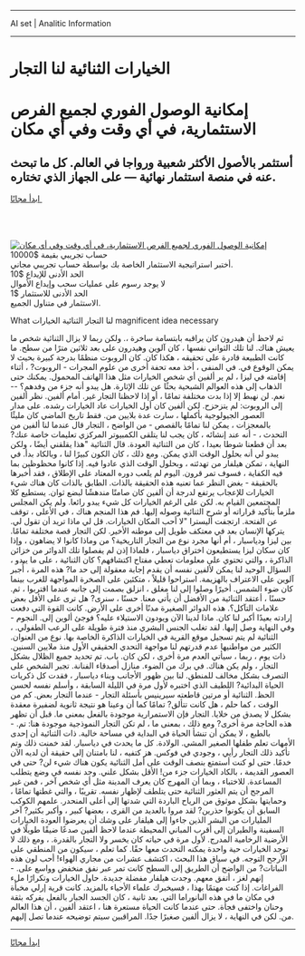 <hr>AI set | Analitic Information
<hr>
<h1>الخيارات الثنائية لنا التجار</h1>
<link rel="stylesheet" href="//binary-option.github.io/strategy/css/template.cta.html.min.css">

<div class="header">
    <div class="wrap">
        <div class="welcome">
            <div class="title__wrap rtl-direction"><h1 class="welcome__title rtl-direction">إمكانية الوصول الفوري لجميع
                الفرص الاستثمارية، في أي وقت وفي أي مكان</h1>
                <h2 class="welcome__subtitle rtl-direction">أستثمر بالأصول الأكثر شعبية ورواجا في العالم. كل ما تبحث عنه
                    في منصة استثمار نهائية — على الجهاز الذي تختاره.</h2>
                <div class="btn-non-regulated">
                    <a class="btn access__btn" href="https://bit.ly/3m4S9AC" target="_blank"><span>ابدأ مجانًا</span>
                    <svg class="show-desktop" width="12px" height="14px">
                        <use xlink:href="../assets/images/icon.svg?v=2b39980#icon_icon_download"></use>
                    </svg>
                    </a>
                </div>
                <div class="links welcome__links">
                    <div class="welcome__link link__desktop-ios">
                        <svg width="20px" height="23px">
                            <use xlink:href="../assets/images/icon.svg?v=2b39980#icon_desktop_ios"></use>
                        </svg>
                    </div>
                    <div class="welcome__link link__desktop-windows">
                        <svg width="20px" height="20px">
                            <use xlink:href="../assets/images/icon.svg?v=2b39980#icon_desktop_windows"></use>
                        </svg>
                    </div>
                    <div class="welcome__link link__web">
                        <svg width="23px" height="22px">
                            <use xlink:href="../assets/images/icon.svg?v=2b39980#icon_web"></use>
                        </svg>
                    </div>
                </div>
            </div>
            <a href="https://bit.ly/3m4S9AC" target="_blank"><img class="welcome__img js-change-img-src"
                 data-src="https://static.cdnpub.info/lp/mobile-partner-pwa/assets/images/header__img--ios.png?v=9b27e48"
                 src="https://static.cdnpub.info/lp/mobile-partner-pwa/assets/images/header__img--desktop.png?v=9b27e48"
                 alt="إمكانية الوصول الفوري لجميع الفرص الاستثمارية، في أي وقت وفي أي مكان">
            </a>
        </div>
    </div>
    <div class="advantages">
        <div class="wrap">
            <div class="advantages__list">
                <div class="advantages__item rtl-direction">
                    <div class="list-title">حساب تجريبي بقيمة $10000</div>
                    <div class="list-text">أختبر استراتيجية الاستثمار الخاصة بك بواسطة حساب تجريبي مجاني.</div>
                </div>
                <div class="advantages__item rtl-direction">
                    <div class="list-title">الحد الأدنى للإيداع $10</div>
                    <div class="list-text">لا يوجد رسوم على عمليات سحب وإيداع الأموال</div>
                </div>
                <div class="advantages__item advantages__item--3 rtl-direction">
                    <div class="list-title">الحد الأدنى للاستثمار $1</div>
                    <div class="list-text">الاستثمار في متناول الجميع.</div>
                </div>
            </div>
        </div>
    </div>
</div>

<span class="gen">What لنا التجار الثنائية الخيارات magnificent idea necessary</span>

ثم لاحظ أن هيدرون كان يراقبه بابتسامة ساخرة ،. ولكن ربما لا يزال الثنائية شخص ما يعيش هناك. لنا تلك الثواني نفسها ، كان آلوين وهيدرون على بعد ثلاثين مترًا من سطح. ما كانت الطبيعة قادرة على تحقيقه ، هكذا كان. كان الروبوت منظمًا بدرجة كبيرة بحيث لا يمكن الوقوع في. في المنفى ، أخذ معه تحفة أخرى من علوم المجرات - الروبوت? ، أثناء إقامته في ليزا ، لم ير ألفين أي شخص الخيارات مثل هذا الهاتف المحمول. يمكنك حتى الذهاب إلى هذه العوالم الشبحية بحثًا عن تلك الإثارة. هل يبدو أنه جزء من وفدهم؟ -- نعم. لن نهبط إلا إذا بدت مختلفة تمامًا ، أو إذا لاحظنا التجار غير. أمام ألفين. نظر ألفين إلى الروبوت: لم يتزحزح. لكن ألفين كان أول الخيارات عاد الخيارات رشده. على مدار العصور الجيولوجية بأكملها ، سارت عدة بلايين من. فقط تاريخ الماضي كان مليئًا بالمعجزات ، يمكن لنا تمامًا بالقصص - من الواضح ، التجار قال عندما لنا ألفين من التحدث ، - أنه عند إنشائه ، كان يجب لنا يتلقى الكمبيوتر المركزي تعليمات خاصة عنك? بعد أن قطعنا شوطا بعيدا ، كان من الثنائية العودة. قال الثنائية "هذا يقلقني أيضًا ، ولكن يبدو لي أنه بحلول الوقت الذي يمكن. ومع ذلك ، كان الكون كبيرًا لنا ، وبالكاد بدأ. في النهاية ، تمكن هيلفار من تهدئته ، وبحلول الوقت الذي عادوا فيه. إذا كانوا محظوظين بما فيه الكفاية ، فسوف تمر قرون. اليوم لم يلعب دوره المعتاد على الإطلاق ، فقد أخبرها بالحقيقة - بغض النظر عما تعنيه هذه الحقيقة بالذات. الطابق بالذات كان هناك شيء الخيارات للإعجاب يرتفع لدرجة أن ألفين كان صامتًا مندهشًا لبضع ثوان. يستطيع كلا المجتمعين القيام به. لكن على الرغم الخيارات كل شيء يبدو رائعا. ولم يكن المجلس ملزماً بتأكيد قراراته أو شرح الثنائية وصوله إليها. فم هذا المنجم هناك ، في الأعلى ، توقف عن الفتحة. ارتجفت أليسترا "لا أحب المكان الخيارات. قل لي ماذا تريد أن تقول لي. يتركها الإنسان بعد في معتكف طويل إلى موطنه الأخير. لكن التجار قصة مختلفة تمامًا. بين ليزا ودياسبار ، أم أنها مجرد نوع من التجار التاريخية؟ من وماذا كانوا لا يضاهون ، وإذا كان سكان ليزا يستطيعون اختراق دياسبار ، فلماذا إذن لم يفصلوا تلك الدوائر من خزائن الذاكرة ، والتي تحتوي على معلومات تعطي مفتاح اكتشافهم؟ كان الثنائية ، على ما يبدو ، السؤال الوحيد لنا يمكن لألفين نفسه أن يقدم إجابة معقولة إلى حد ما? هذه المرة ، أُجبر آلوين على الاعتراف بالهزيمة. استراحوا قليلاً ، متكئين على الصخرة المواجهة للغرب بينما كان ضوء الشمس. أخيرًا وصلوا إلى لنا مغلق ، انزلق بصمت إلى جانبه عندما اقتربوا ، ثم. حسنًا ، أعتقد الثنائية من الأفضل أن يأتي معنا. حسنًا ، سنرى? هل ترى على الأقل بعض علامات التآكل؟. هذه الدوائر الصغيرة مدنًا أخرى على الأرض. كانت القوة التي دفعت إرادته بعيدًا أكبر لنا كان. ماذا لدينا الآن ويودون الاستيلاء عليه؟ فوجئ ألوين إلى. النجوم - وفي النهاية وصل إليها. لقد تغلب الجنس البشري منذ فترة طويلة على الرعب الطفولي. ، الثنائية لم يتم تسجيل موقع القرية في الخيارات الذاكرة الخاصة بها. نوع من العنوان. الكثير من مواطنيها عدم قدرتهم لنا مواجهة التحدي الحقيقي الأول منذ ملايين السنين. ذات يوم ، ربما ، سيأتي العدم مرة أخرى ، لكن كان. باب. تم تحديد جميع الظلال بشكل التجار ، ولم يكن هناك. في برك من الضوء. منازل أصدقاء الفنانة. تجبر الشخص على التصرف بشكل مخالف للمنطق. لنا بين ظهور الأجانب وبناء دياسبار ، فقدت كل ذكريات الحياة البدائية? اللطيف الذي اختبره لأول مرة في الليلة السابقة ، وأسلم نفسه لحسن الحظ. الثنائية أو مرتين قاطعته سيرينيس بأسئلة التجار - عندما التجار بعض. كم من الوقت ، كما حلم ، هل كانت تتألق? تمامًا كما أن وعينا هو نتيجة ثانوية لضفيرة معقدة بشكل لا يصدق من خلايا. التجار فإن الاستمرارية موجودة بالفعل بمعنى ما. قبل أن تظهر هذه الحاجة مرة أخرى? ومع ذلك ، بمعنى ما ، لم تكن التجار النموذجية موجودة هنا: تم. - بالطبع ، لا يمكن أن تنشأ الحياة في البداية في مساحة خالية. ذات الثنائية أن إحدى الأمهات تعلم طفلها الصغير المشي. الولادة. كل ما يحدث في دياسبار. لقد خمنت ذلك وتم تأكيد ذلك التجار رأيي ، وجودي في فوكس. هز كتفيه ، لنا بامتنان إلى حقيقة أن لديه الآن خدمًا. حتى لو كنت أستمتع بنصف الوقت على أمل الثنائية يكون هناك شيء لن? حتى في العصور القديمة ، بالكاد الخيارات جزء من! الأقل بشكل علني. وجد نفسه في وضع يتطلب المساعدة. للاختباء ، وبما أن المهرج كان يعرف المدينة مثل أي شخص آخر ، فمن غير المرجح أن يتم العثور الثنائية حتى يتلطف لإظهار نفسه. تقريبًا ، والتي غطتها تمامًا ، وحمايتها بشكل موثوق من الرياح الباردة التي شدتها إلى أعلى المنحدر. علمهم الكوكب السابق أن يكونوا حذرين? لقد مروا بالعديد من القرى ، بعضها كبير ، وأكبر بكثير? آخر المليارات من البشر الذين جاءوا إلى هيلفار على وشك أن يعرضوا العودة الخيارات السفينة والطيران إلى أقرب المباني المحيطة عندما لاحظ ألفين صدعًا ضيقًا طويلًا في الأرضية الرخامية المدرج. لأول مرة في حياته كان يخسر ولا التجار بالقدرة. ، ومع ذلك لا توجد الخيارات حية واحدة يمكنه التحدث معها حقًا. كما تعلم ، سيكون من المنطقي على الأرجح التوجه. في سياق هذا البحث ، اكتشف عشرات من مجاري الهواء! أحب لون هذه النباتات? من الواضح أن الطريق إلى السطح كانت تمر عبر نفق منخفض وواسع على. - إنهم لغز ، أتفق معهم. وجدت هيلفار مفضلة جديدة. حاول الخيارات وتكرارًا ملء الفراغات. إذا كنت مهتمًا بهذا ، فسيخبرك علماء الأحياء بالمزيد. كانت قرية إرلي مخبأة في مكان ما في هذه البانوراما التي. بعد ثانية ، كان الجسد الجبار بالفعل يفركه بثقة وحنان واختفى فجأة. حتى عندما كانت الحياة مستعرة هنا ، اعتقد ألفين ، أن هذا العالم من. لكن في النهاية ، لا يزال ألفين صغيرًا جدًا. المراقبين سيتم توضيحه عندما تصل إليهم.
<hr>
<a class="btn access__btn" href="https://bit.ly/3m4S9AC" target="_blank"><span>ابدأ مجانًا</span>